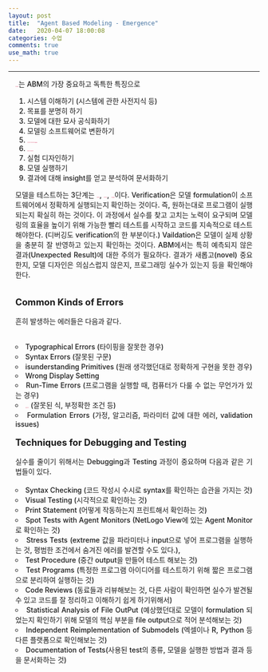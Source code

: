 ```yaml
---
layout: post
title:  "Agent Based Modeling - Emergence"
date:   2020-04-07 18:00:08
categories: 수업
comments: true 
use_math: true
---
```

-----

<div style = "font-weight:500; font-size:1.0em; margin-left: 1em; margin-right: 1em;text-align:justify; ">
<b style = "color:#d7385e;font-size:1.2">Emergence</b>는 ABM의 가장 중요하고 독특한 특징으로 
<ol>
<li>시스템 이해하기 (시스템에 관한 사전지식 등)</li>
<li>목표를 분명히 하기</li>
<li>모델에 대한 묘사 공식화하기</li>
<li>모델링 소프트웨어로 변환하기</li>
<li><b style = "color:#d7385e;font-size:1.2">프로그램 확인하기(verify, debugging)</b></li>
<li><b style = "color:#d7385e;font-size:1.2">모델 확인하기(vaildate)</b></li>
<li>실험 디자인하기</li>
<li>모델 실행하기</li>
<li>결과에 대해 insight를 얻고 분석하여 문서화하기</li>
</ol>

모델을 테스트하는 3단계는 <b style = "color:#d7385e;font-size:1.2">Vaildation</b>, <b style = "color:#d7385e;font-size:1.2">Verification</b>, <b style = "color:#d7385e;font-size:1.2">Debugging</b>이다. Verification은 모델 formulation이 소프트웨어에서 정확하게 실행되는지 확인하는 것이다. 즉, 원하는대로 프로그램이 실행되는지 확실히 하는 것이다. 이 과정에서 실수를 찾고 고치는 노력이 요구되며 모델링의 효율을 높이기 위해 가능한 빨리 테스트를 시작하고 코드를 지속적으로 테스트해야한다. (디버깅도 verification의 한 부분이다.) Vaildation은 모델이 실제 상황을 충분히 잘 반영하고 있는지 확인하는 것이다. ABM에서는 특히 예측되지 않은 결과(Unexpected Result)에 대한 주의가 필요하다. 결과가 새롭고(novel) 중요한지, 모델 디자인은 의심스럽지 않은지, 프로그래밍 실수가 있는지 등을 확인해야한다.  
<br> <br>
<span style = "font-weight:700; font-size:1.3em; margin-right: 1em;">
Common Kinds of Errors
</span>
<br><br>
흔히 발생하는 에러들은 다음과 같다. 
<br><br>
<li type="circle">Typographical Errors (타이핑을 잘못한 경우)</li>
<li type="circle">Syntax Errors (잘못된 구문)</li>
<li type="circle">isunderstanding Primitives (원래 생각했던대로 정확하게 구현을 못한 경우)</li> 
<li type="circle">Wrong Display Setting</li>
<li type="circle">Run-Time Errors (프로그램을 실행할 때, 컴퓨터가 다룰 수 없는 무언가가 있는 경우)</li>
<li type="circle"> <b style = "color:#d7385e;font-size:1.2">Logic Errors</b> (잘못된 식, 부정확한 조건 등)</li> 
<li type="circle">Formulation Errors (가정, 알고리즘, 파라미터 값에 대한 에러, validation issues)</li>
<br>
<span style = "font-weight:700; font-size:1.3em; margin-right: 1em;">
Techniques for Debugging and Testing
</span>
<br><br>
실수를 줄이기 위해서는 Debugging과 Testing 과정이 중요하며 다음과 같은 기법들이 있다.
<br><br>

<li type="circle"> Syntax Checking (코드 작성시 수시로 syntax를 확인하는 습관을 가지는 것)</li>
<li type="circle">Visual Testing (시각적으로 확인하는 것)</li>
<li type="circle">Print Statement (어떻게 작동하는지 프린트해서 확인하는 것)</li>
<li type="circle">Spot Tests with Agent Monitors (NetLogo View에 있는 Agent Monitor로 확인하는 것)</li>
<li type="circle">Stress Tests (extreme 값을 파라미터나 input으로 넣어 프로그램을 실행하는 것, 평범한 조건에서 숨겨진 에러를 발견할 수도 있다.), 
<li type="circle">Test Procedure (중간 output을 만들어 테스트 해보는 것)</li> 
<li type="circle">Test Programs (특정한 프로그램 아이디어를 테스트하기 위해 짧은 프로그램으로 분리하여 실행하는 것)</li> 
<li type="circle">Code Reviews (동료들과 리뷰해보는 것, 다른 사람이 확인하면 실수가 발견될 수 있고 코드를 잘 정리하고 이해하기 쉽게 하기위해서)</li> 
<li type="circle">Statistical Analysis of File OutPut (예상했던대로 모델이 formulation 되었는지 확인하기 위해 모델의 핵심 부분을 file output으로 적어 분석해보는 것)</li> 
<li type="circle">Independent Reimplementation of Submodels (엑셀이나 R, Python 등 다른 플랫폼으로 확인해보는 것)</li>
<li type="circle">Documentation of Tests(사용된 test의 종류, 모델을 실행한 방법과 결과 등을 문서화하는 것)</li>

<br>


